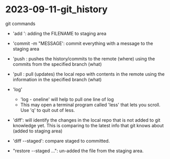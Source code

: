 # 2023-09-11-git_history

git commands
 - 'add <FILENAME>': adding the FILENAME to staging area
 - 'commit -m "MESSAGE': commit everything with a message to the staging area
 - 'push <WHERE> <WHAT>: pushes the history/commits to the remote (where) using the commits from the specified branch (what)
 - 'pull <WHERE> <WHAT>: pull (updates) the local repo with contents in the remote using the information in the specified branch (what)
 - 'log'
    -  'log - oneline' will help to pull one line of log
    - This may open a terminal program called 'less' that lets you scroll. Use 'q' to quit out of less.

- 'diff': will identify the changes in the local repo that is not added to git knowledge yet. This is comparing to the latest info that git knows about (added to staging area)
- 'diff --staged': compare staged to committed. 
- "restore --staged <file>...": un-added the file from the staging area.
